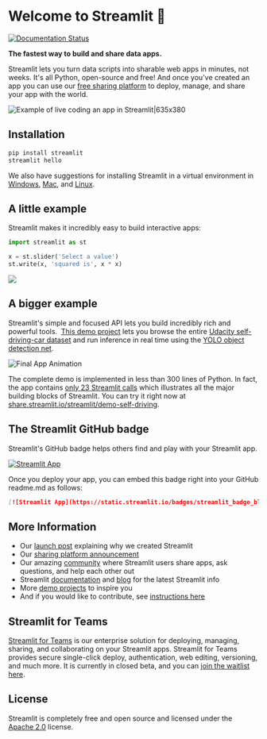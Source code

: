 # Welcome to Streamlit :wave:

[![Documentation Status](https://readthedocs.com/projects/streamlit-streamlit/badge/?version=latest)](https://docs.streamlit.io/en/latest/?badge=latest)

**The fastest way to build and share data apps.**

Streamlit lets you turn data scripts into sharable web apps in minutes, not weeks. It's all Python, open-source and free! And once you've created an app you can use our [free sharing platform](https://streamlit.io/sharing) to deploy, manage, and share your app with the world.

![Example of live coding an app in Streamlit|635x380](https://github.com/streamlit/streamlit/raw/develop/docs/_static/img/Streamlit_overview.gif)


## Installation

```bash
pip install streamlit
streamlit hello
```

We also have suggestions for installing Streamlit in a virtual environment in [Windows](https://github.com/streamlit/streamlit/wiki/Installing-in-a-virtual-environment#on-windows), [Mac](https://github.com/streamlit/streamlit/wiki/Installing-in-a-virtual-environment#on-mac--linux), and [Linux](https://github.com/streamlit/streamlit/wiki/Installing-in-a-virtual-environment#on-mac--linux).

## A little example

Streamlit makes it incredibly easy to build interactive apps:

```python
import streamlit as st

x = st.slider('Select a value')
st.write(x, 'squared is', x * x)
```

<img src="https://github.com/streamlit/streamlit/raw/develop/docs/_static/img/simple_example.png"/>

## A bigger example

Streamlit's simple and focused API lets you build incredibly rich and powerful tools.  [This demo project](https://github.com/streamlit/demo-self-driving) lets you browse the entire [Udacity self-driving-car dataset](https://github.com/udacity/self-driving-car) and run inference in real time using the [YOLO object detection net](https://pjreddie.com/darknet/yolo).

![Final App Animation](https://github.com/streamlit/streamlit/raw/develop/docs/_static/img/complex_app_example.gif "Final App Animation")

The complete demo is implemented in less than 300 lines of Python. In fact, the app contains [only 23 Streamlit calls](https://github.com/streamlit/demo-self-driving/blob/master/app.py) which illustrates all the major building blocks of Streamlit. You can try it right now at [share.streamlit.io/streamlit/demo-self-driving](share.streamlit.io/streamlit/demo-self-driving).

## The Streamlit GitHub badge
Streamlit's GitHub badge helps others find and play with your Streamlit app. 

[![Streamlit App](https://static.streamlit.io/badges/streamlit_badge_black_white.svg)](https://share.streamlit.io/streamlit/demo-face-gan)

Once you deploy your app, you can embed this badge right into your GitHub readme.md as follows:

```markdown
[![Streamlit App](https://static.streamlit.io/badges/streamlit_badge_black_white.svg)](https://share.streamlit.io/yourGitHubName/yourRepo/yourApp/)
```

## More Information

- Our [launch post](https://towardsdatascience.com/coding-ml-tools-like-you-code-ml-models-ddba3357eace?source=friends_link&sk=f7774c54571148b33cde3ba6c6310086) explaining why we created Streamlit
- Our [sharing platform announcement](https://blog.streamlit.io/introducing-streamlit-sharing)
- Our amazing [community](https://discuss.streamlit.io/) where Streamlit users share apps, ask questions, and help each other out
- Streamlit [documentation](https://docs.streamlit.io/) and [blog](https://blog.streamlit.io) for the latest Streamlit info
- More [demo projects](https://github.com/streamlit/) to inspire you
- And if you would like to contribute, see [instructions here](https://github.com/streamlit/streamlit/wiki/Contributing)

## Streamlit for Teams

[Streamlit for Teams](https://streamlit.io/for-teams/) is our enterprise solution for deploying, managing, sharing, and collaborating on your Streamlit apps. Streamlit for Teams provides secure single-click deploy, authentication, web editing, versioning, and much more. It is currently in closed beta, and you can [join the waitlist here](https://streamlit.io/for-teams/).

## License

Streamlit is completely free and open source and licensed under the [Apache 2.0](https://www.apache.org/licenses/LICENSE-2.0) license.
